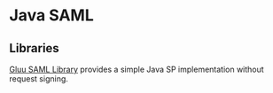 # Java SAML

## Libraries

[Gluu SAML Library](../../../../../oxTrust/tree/master/saml-openid-auth-client) provides a simple Java SP implementation without request signing.



